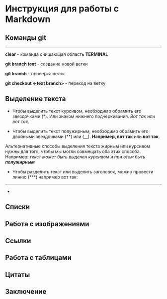 # Инструкция для работы с Markdown
## Команды git
***
**clear** - команда очищающая область **TERMINAL**

**git branch text** - создание новой ветки

**git branch** - проверка веток 

**git checkout <-text branch>** - переход на ветку

## Выделение текста

- Чтобы выделить текст курсивом, необходимо обрамить его звездочками (*). Или знаком нижнего подчеркивания. _Вот так_ или *вот так*.

- Чтобы выделить текст полужирным, необходимо обрамить его двойными звездочками (**) или (__). **Например, вот так** или __вот так__.

Альтернативные способы выделения текста жирным или курсивом нужны для того, чтобы мы могли совмещать оба этих способа. Например:
_текст может быть выделен курсивом и при этом быть **полужирным**_
- Чтобы разделить текст или выделить заголовок, можно провести линию (***) например вот так:
***
- 

## Списки

## Работа с изображениями

## Ссылки

## Работа с таблицами

## Цитаты

## Заключение